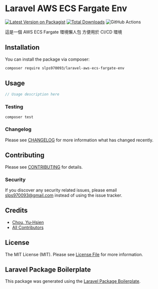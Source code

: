 # Laravel AWS ECS Fargate Env 

[![Latest Version on Packagist](https://img.shields.io/packagist/v/slps970093/laravel-aws-ecs-fargate-env.svg?style=flat-square)](https://packagist.org/packages/slps970093/laravel-aws-ecs-fargate-env)
[![Total Downloads](https://img.shields.io/packagist/dt/slps970093/laravel-aws-ecs-fargate-env.svg?style=flat-square)](https://packagist.org/packages/slps970093/laravel-aws-ecs-fargate-env)
![GitHub Actions](https://github.com/slps970093/laravel-aws-ecs-fargate-env/actions/workflows/main.yml/badge.svg)

這是一個 AWS ECS Fargate 環境懶人包 方便用於 CI/CD 環境

## Installation

You can install the package via composer:

```bash
composer require slps970093/laravel-aws-ecs-fargate-env
```

## Usage

```php
// Usage description here
```

### Testing

```bash
composer test
```

### Changelog

Please see [CHANGELOG](CHANGELOG.md) for more information what has changed recently.

## Contributing

Please see [CONTRIBUTING](CONTRIBUTING.md) for details.

### Security

If you discover any security related issues, please email slps970093@gmail.com instead of using the issue tracker.

## Credits

-   [Chou, Yu-Hsien](https://github.com/slps970093)
-   [All Contributors](../../contributors)

## License

The MIT License (MIT). Please see [License File](LICENSE.md) for more information.

## Laravel Package Boilerplate

This package was generated using the [Laravel Package Boilerplate](https://laravelpackageboilerplate.com).
